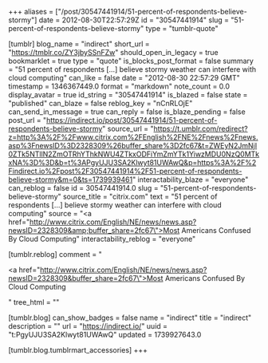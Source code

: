 +++
aliases = ["/post/30547441914/51-percent-of-respondents-believe-stormy"]
date = 2012-08-30T22:57:29Z
id = "30547441914"
slug = "51-percent-of-respondents-believe-stormy"
type = "tumblr-quote"

[tumblr]
blog_name = "indirect"
short_url = "https://tmblr.co/ZY3jbySSnFZw"
should_open_in_legacy = true
bookmarklet = true
type = "quote"
is_blocks_post_format = false
summary = "51 percent of respondents […] believe stormy weather can interfere with cloud computing"
can_like = false
date = "2012-08-30 22:57:29 GMT"
timestamp = 1346367449.0
format = "markdown"
note_count = 0.0
display_avatar = true
id_string = "30547441914"
is_blazed = false
state = "published"
can_blaze = false
reblog_key = "nCnRLOjE"
can_send_in_message = true
can_reply = false
is_blaze_pending = false
post_url = "https://indirect.io/post/30547441914/51-percent-of-respondents-believe-stormy"
source_url = "https://t.umblr.com/redirect?z=http%3A%2F%2Fwww.citrix.com%2FEnglish%2FNE%2Fnews%2Fnews.asp%3FnewsID%3D2328309%26buffer_share%3D2fc67&t=ZWEyN2JmNjI0ZTk5NTllN2ZmOTRhYThkNWU4ZTkxODFiYmZmYTk1YiwzMDU0NzQ0MTkxNA%3D%3D&b=t%3APgyUJU3SA2Klwyt81UWAwQ&p=https%3A%2F%2Findirect.io%2Fpost%2F30547441914%2F51-percent-of-respondents-believe-stormy&m=0&ts=1739939461"
interactability_blaze = "everyone"
can_reblog = false
id = 30547441914.0
slug = "51-percent-of-respondents-believe-stormy"
source_title = "citrix.com"
text = "51 percent of respondents […] believe stormy weather can interfere with cloud computing"
source = "<a href=\"http://www.citrix.com/English/NE/news/news.asp?newsID=2328309&amp;buffer_share=2fc67\">Most Americans Confused By Cloud Computing</a>"
interactability_reblog = "everyone"

[tumblr.reblog]
comment = "<p><a href=\"http://www.citrix.com/English/NE/news/news.asp?newsID=2328309&buffer_share=2fc67\">Most Americans Confused By Cloud Computing</a></p>"
tree_html = ""

[tumblr.blog]
can_show_badges = false
name = "indirect"
title = "indirect"
description = ""
url = "https://indirect.io/"
uuid = "t:PgyUJU3SA2Klwyt81UWAwQ"
updated = 1739927643.0

[tumblr.blog.tumblrmart_accessories]
+++

